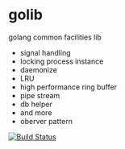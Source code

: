 golib
=====

golang common facilities lib

*   signal handling
*   locking process instance
*   daemonize
*   LRU
*   high performance ring buffer
*   pipe stream
*   db helper
*   and more
*   oberver pattern

[![Build Status](https://travis-ci.org/funkygao/golib.png?branch=master)](https://travis-ci.org/funkygao/golib)
